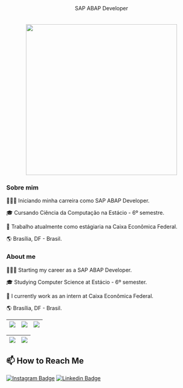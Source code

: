 <div style="display: inline_block" align="center">
   SAP ABAP Developer 
   <br><br>
  
  <br>
  <img width="400" src="https://media.tumblr.com/tumblr_lzcugszYUI1qj47oz.gif" />
  <br>
</div>

<h3> Sobre mim </h3>

 <p>👨🏻‍💻 Iniciando minha carreira como SAP ABAP Developer.</p>
 <p>🎓 Cursando Ciência da Computação na Estácio - 6º semestre.</p>
 <p>💼 Trabalho atualmente como estágiaria na Caixa Econômica Federal.</p>
 <p>🌎 Brasília, DF - Brasil.</p>
 
 <h3> About me </h3>
 
 <p>👨🏻‍💻 Starting my career as a SAP ABAP Developer.</p>
 <p>🎓 Studying Computer Science at Estácio - 6º semester.</p>
 <p>💼 I currently work as an intern at Caixa Econômica Federal.</p>
 <p>🌎 Brasília, DF - Brasil.</p>

| ![](http://github-profile-summary-cards.vercel.app/api/cards/stats?username=Iupina&theme=nord_dark) | ![](http://github-profile-summary-cards.vercel.app/api/cards/repos-per-language?username=Iupina&hide=Html&theme=nord_dark) | ![](http://github-profile-summary-cards.vercel.app/api/cards/most-commit-language?username=Iupina&theme=nord_dark) |
| :-: | :-: | :-: |

| ![](http://github-profile-summary-cards.vercel.app/api/cards/profile-details?username=Iupina&theme=nord_dark) | ![](https://github-readme-streak-stats.herokuapp.com/?user=Iupina&hide_border=true&date_format=M%20j%5B%2C%20Y%5D&background=2D3742&stroke=2D3742&ring=6bbbca&fire=6bbbca&currStreakNum=fff&sideNums=6bbbca&currStreakLabel=6bbbca&sideLabels=fff&dates=fff) |
| :-: | :-: |

## 📫 How to Reach Me

[![Instagram Badge](https://img.shields.io/badge/Instagram-E4405F?style=for-the-badge&logo=instagram&logoColor=white)](https://www.instagram.com/lupina.gap/)
[![Linkedin Badge](https://img.shields.io/badge/-Linkedin-blue?style=for-the-badge&logo=Linkedin&logoColor=white)](https://www.linkedin.com/in/lupinagap/)
